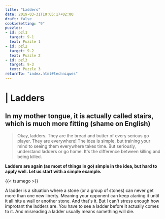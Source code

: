 ```yaml
---
title: "Ladders"
date: 2019-03-31T10:05:17+02:00
draft: false
cookieSetting: "9"
puzzles:
- id: pzl1
  target: 9-1
  text: Puzzle 1
- id: pzl2
  target: 9-2
  text: Puzzle 2
- id: pzl3
  target: 9-3
  text: Puzzle 3
returnTo: "index.html#techniques"
---
```


# | Ladders
## In my mother tongue, it is actually called stairs, which is much more fitting (shame on English)

> Okay, ladders. They are the bread and butter of every serious go player. They are everywhere! The idea is simple, but training your mind to seeing them everywhere takes time. But seriously, understand ladders or go home. It's the difference between killing and being killed. 

**Ladders are again (as most of things in go) simple in the idea, but hard to apply well. Let us start with a simple example.**

{{< tsumego >}}

A ladder is a situation where a stone (or a group of stones) can never get more than one new liberty. Meaning your opponent can keep atariing it until it all hits a wall or another stone. And that's it. But I can't stress enough how improtant the ladders are. You have to see a ladder before it actually comes to it. And misreading a ladder usually means something will die. 